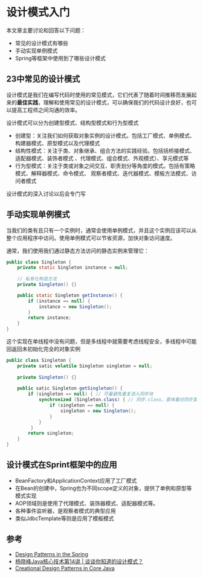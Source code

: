 # 设计模式入门

本文章主要讨论和回答以下问题：

- 常见的设计模式有哪些
- 手动实现单例模式
- Spring等框架中使用到了哪些设计模式

## 23中常见的设计模式

设计模式是我们在编写代码时使用的常见模式，它们代表了随着时间推移而发展起来的**最佳实践**，理解和使用常见的设计模式，可以确保我们的代码设计良好，也可以提高工程师之间沟通的效率。

设计模式可以分为创建型模式、结构型模式和行为型模式

- 创建型：关注我们如何获取对象实例的设计模式。包括工厂模式、单例模式、构建器模式、原型模式以及代理模式
- 结构性模式：关注于类、对象继承、组合方法的实践经验。包括括桥接模式、适配器模式、装饰者模式 、代理模式、组合模式、外观模式）、享元模式等
- 行为型模式：关注于类或对象之间交互、职责划分等角度的模式。包括有策略模式、解释器模式、命令模式、 观察者模式、迭代器模式、模板方法模式、访问者模式

设计模式的深入讨论以后会专门写

## 手动实现单例模式

当我们的类有且只有一个实例时，通常会使用单例模式，并且这个实例应该可以从整个应用程序中访问。使用单例模式可以节省资源，加快对象访问速度。

通常，我们使用我们通过静态方法访问的静态实例来管理它：

```JAVA
public class Singleton {
    private static Singleton instance = null;
    
    // 私有化构造方法
    private Singleton() {}

    public static Singleton getInstance() {
        if (instance == null) {
            instance = new Singleton();
        }
        return instance;
    }
}
```

这个实现在单线程中没有问题，但是多线程中就需要考虑线程安全，多线程中可能回返回未初始化完全的对象实例

```JAVA
public class Singleton {
 	private satic volatile Singleton singleton = null;
    
 	private Singleton() {}
    
 	public satic Singleton getSingleton() {
 		if (singleton == null) { // 尽量避免重复进入同步块
 			synchronized (Singleton.class) { // 同步.class，意味着对同步类方法调用
 				if (singleton == null) {
 					singleton = new Singleton();
 				}
 			}
		 }
 		return singleton;
 	}
}
```

## 设计模式在Sprint框架中的应用

- BeanFactory和ApplicationContext应用了工厂模式
- 在Bean的创建中，Spring也为不同scope定义的对象，提供了单例和原型等模式实现
- AOP领域则是使用了代理模式、装饰器模式、适配器模式等。
- 各种事件监听器，是观察者模式的典型应用
- 类似JdbcTemplate等则是应用了模板模式

## 参考

- [Design Patterns in the Spring](https://www.baeldung.com/spring-framework-design-patterns)
- [杨晓峰Java核心技术第14讲 | 谈谈你知道的设计模式？](https://time.geekbang.org/column/intro/100006701)
- [Creational Design Patterns in Core Java](https://www.baeldung.com/java-creational-design-patterns)